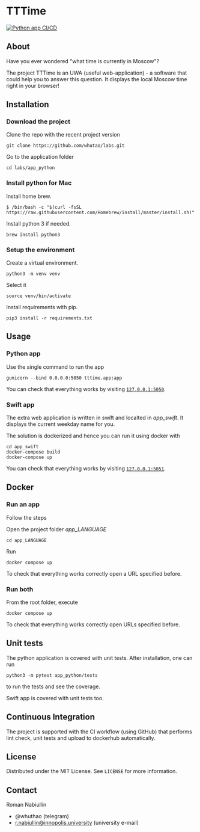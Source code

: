 # TTTime

[![Python app CI/CD](https://github.com/whutao/course-devops/actions/workflows/python.yml/badge.svg)](https://github.com/whutao/course-devops/actions/workflows/python.yml)

## About

Have you ever wondered "what time is currently in Moscow"?

The project TTTime is an UWA (useful web-application) - a
software that could help you to answer this question.
It displays the local Moscow time right in your browser!

## Installation

### Download the project

Clone the repo with the recent project version

```commandline
git clone https://github.com/whutao/labs.git
```

Go to the application folder

```commandline
cd labs/app_python
```

### Install python for Mac

Install home brew.

```commandline
$ /bin/bash -c "$(curl -fsSL
https://raw.githubusercontent.com/Homebrew/install/master/install.sh)"
```

Install python 3 if needed.

```commandline
brew install python3
```

### Setup the environment

Create a virtual environment.

```commandline
python3 -m venv venv
```

Select it

```commandline
source venv/bin/activate
```

Install requirements with pip.

```commandline
pip3 install -r requirements.txt
```

## Usage

### Python app

Use the single command to run the app

```commandline
gunicorn --bind 0.0.0.0:5050 tttime.app:app
```

You can check that everything works by visiting [`127.0.0.1:5050`](http://127.0.0.1:5050/).

### Swift app

The extra web application is written in swift and localted in *app_swift*.
It displays the current weekday name for you.

The solution is dockerized and hence you can run it using docker with

```commandline
cd app_swift
docker-compose build
docker-compose up
```

You can check that everything works by visiting [`127.0.0.1:5051`](http://127.0.0.1:5051/).

## Docker

### Run an app

Follow the steps

Open the project folder *app_LANGUAGE*

```commandline
cd app_LANGUAGE
```

Run

```commandline
docker compose up
```

To check that everything works correctly open a URL specified before.

### Run both

From the root folder, execute

```commandline
docker compose up
```

To check that everything works correctly open URLs specified before.

## Unit tests

The python application is covered with unit tests. After installation, one can run

```commandline
python3 -m pytest app_python/tests
```

to run the tests and see the coverage.

Swift app is covered with unit tests too.

## Continuous Integration

The project is supported with the CI workflow (using GitHub)
that performs lint check, unit tests and upload
to dockerhub automatically.

## License

Distributed under the MIT License. See `LICENSE` for more information.

## Contact

Roman Nabiullin

- @whuthao (telegram)
- r.nabiullin@innopolis.university (university e-mail)
